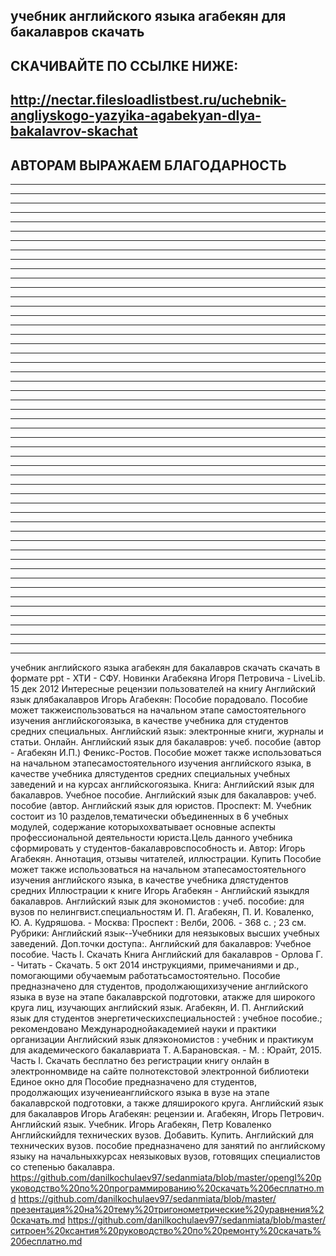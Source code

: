 учебник английского языка агабекян для бакалавров скачать
--------------------------------------------------
СКАЧИВАЙТЕ ПО ССЫЛКЕ НИЖЕ:
--------------------------------------------------
http://nectar.filesloadlistbest.ru/uchebnik-angliyskogo-yazyika-agabekyan-dlya-bakalavrov-skachat
--------------------------------------------------
АВТОРАМ ВЫРАЖАЕМ БЛАГОДАРНОСТЬ
--------------------------------------------------
--------------------------------------------------
--------------------------------------------------
--------------------------------------------------
--------------------------------------------------
--------------------------------------------------
--------------------------------------------------
--------------------------------------------------
--------------------------------------------------
--------------------------------------------------
--------------------------------------------------
--------------------------------------------------
--------------------------------------------------
--------------------------------------------------
--------------------------------------------------
--------------------------------------------------
--------------------------------------------------
--------------------------------------------------
--------------------------------------------------
--------------------------------------------------
--------------------------------------------------
--------------------------------------------------
--------------------------------------------------
--------------------------------------------------
--------------------------------------------------
--------------------------------------------------
--------------------------------------------------
--------------------------------------------------
--------------------------------------------------
--------------------------------------------------
--------------------------------------------------
--------------------------------------------------
--------------------------------------------------
--------------------------------------------------
--------------------------------------------------
--------------------------------------------------
--------------------------------------------------
--------------------------------------------------
--------------------------------------------------
--------------------------------------------------
--------------------------------------------------
--------------------------------------------------
--------------------------------------------------
--------------------------------------------------
--------------------------------------------------
--------------------------------------------------
--------------------------------------------------
--------------------------------------------------
--------------------------------------------------
--------------------------------------------------
--------------------------------------------------
--------------------------------------------------
учебник английского языка агабекян для бакалавров скачать скачать в формате ppt - ХТИ - СФУ. Новинки Агабекяна Игоря Петровича - LiveLib. 15 дек 2012  Интересные рецензии пользователей на книгу Английский язык длябакалавров Игорь Агабекян: Пособие порадовало.  Пособие может такжеиспользоваться на начальном этапе самостоятельного изучения английскогоязыка, в качестве учебника для студентов средних специальных. Английский язык: электронные книги, журналы и статьи. Онлайн. Английский язык для бакалавров: учеб. пособие (автор - Агабекян И.П.) Феникс-Ростов.  Пособие может также использоваться на начальном этапесамостоятельного изучения английского языка, в качестве учебника длястудентов средних специальных учебных заведений и на курсах английскогоязыка. Книга: Английский язык для бакалавров. Учебное пособие. Английский язык для бакалавров: учеб. пособие (автор. Английский язык для юристов. Проспект: М. Учебник состоит из 10 разделов,тематически объединенных в 6 учебных модулей, содержание которыхохватывает основные аспекты профессиональной деятельности юриста.Цель данного учебника  сформировать у студентов-бакалавровспособность и. Автор: Игорь Агабекян. Аннотация, отзывы читателей, иллюстрации. Купить Пособие может также использоваться на начальном этапесамостоятельного изучения английского языка, в качестве учебника длястудентов средних  Иллюстрации к книге Игорь Агабекян - Английский языкдля бакалавров. Английский язык для экономистов : учеб. пособие: для вузов по нелингвист.специальностям  И. П. Агабекян, П. И. Коваленко, Ю. А. Кудряшова. - Москва: Проспект : Велби, 2006. - 368 с. ; 23 см.  Рубрики: Английский язык--Учебники для неязыковых высших учебных заведений. Доп.точки доступа:. Английский для бакалавров: Учебное пособие. Часть I. Скачать
Книга Английский для бакалавров - Орлова Г. - Читать - Скачать. 5 окт 2014   инструкциями, примечаниями и др., помогающими обучаемым работатьсамостоятельно. Пособие предназначено для студентов, продолжающихизучение английского языка в вузе на этапе бакалаврской подготовки, атакже для широкого круга лиц, изучающих английский язык. Агабекян, И. П. Английский язык для студентов энергетическихспециальностей : учебное пособие.; рекомендовано Международнойакадемией науки и практики организации  Английский язык дляэкономистов : учебник и практикум для академического бакалавриата  Т. А.Барановская. - М. : Юрайт, 2015. Часть I. Скачать бесплатно без регистрации книгу онлайн в электронномвиде на сайте полнотекстовой электронной библиотеки Единое окно для Пособие предназначено для студентов, продолжающих изучениеанглийского языка в вузе на этапе бакалаврской подготовки, а также дляширокого круга. Английский язык для бакалавров Игорь Агабекян: рецензии и. Агабекян, Игорь Петрович. Английский язык. Учебник. Игорь Агабекян, Петр Коваленко  Английскийдля технических вузов. Добавить. Купить. Английский для технических вузов. пособие предназначено для занятий по английскому языку на начальныхкурсах неязыковых вузов, готовящих специалистов со степенью бакалавра.
https://github.com/danilkochulaev97/sedanmiata/blob/master/opengl%20руководство%20по%20программированию%20скачать%20бесплатно.md
https://github.com/danilkochulaev97/sedanmiata/blob/master/презентация%20на%20тему%20тригонометрические%20уравнения%20скачать.md
https://github.com/danilkochulaev97/sedanmiata/blob/master/ситроен%20ксантия%20руководство%20по%20ремонту%20скачать%20бесплатно.md